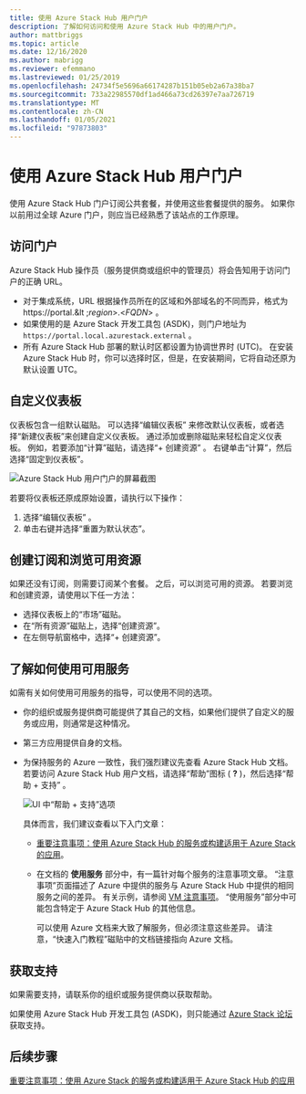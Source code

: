 ```yaml
---
title: 使用 Azure Stack Hub 用户门户
description: 了解如何访问和使用 Azure Stack Hub 中的用户门户。
author: mattbriggs
ms.topic: article
ms.date: 12/16/2020
ms.author: mabrigg
ms.reviewer: efemmano
ms.lastreviewed: 01/25/2019
ms.openlocfilehash: 24734f5e5696a66174287b151b05eb2a67a38ba7
ms.sourcegitcommit: 733a22985570df1ad466a73cd26397e7aa726719
ms.translationtype: MT
ms.contentlocale: zh-CN
ms.lasthandoff: 01/05/2021
ms.locfileid: "97873803"
---
```

# <a name="use-the-azure-stack-hub-user-portal"></a>使用 Azure Stack Hub 用户门户

使用 Azure Stack Hub 门户订阅公共套餐，并使用这些套餐提供的服务。 如果你以前用过全球 Azure 门户，则应当已经熟悉了该站点的工作原理。

## <a name="access-the-portal"></a>访问门户

Azure Stack Hub 操作员（服务提供商或组织中的管理员）将会告知用于访问门户的正确 URL。

- 对于集成系统，URL 根据操作员所在的区域和外部域名的不同而异，格式为 https://portal.&lt ;*region*&gt;.&lt;*FQDN*&gt; 。
- 如果使用的是 Azure Stack 开发工具包 (ASDK)，则门户地址为 `https://portal.local.azurestack.external` 。
- 所有 Azure Stack Hub 部署的默认时区都设置为协调世界时 (UTC)。 在安装 Azure Stack Hub 时，你可以选择时区，但是，在安装期间，它将自动还原为默认设置 UTC。

## <a name="customize-the-dashboard"></a>自定义仪表板

仪表板包含一组默认磁贴。 可以选择“编辑仪表板”  来修改默认仪表板，或者选择“新建仪表板”来创建自定义仪表板。  通过添加或删除磁贴来轻松自定义仪表板。 例如，若要添加“计算”磁贴，请选择“+ 创建资源”  。 右键单击“计算”，然后选择“固定到仪表板”。  

![Azure Stack Hub 用户门户的屏幕截图](media/azure-stack-use-portal/userportal.png)

若要将仪表板还原成原始设置，请执行以下操作：
1.  选择“编辑仪表板”  。 
2.  单击右键并选择“重置为默认状态”。 

## <a name="create-subscription-and-browse-available-resources"></a>创建订阅和浏览可用资源

如果还没有订阅，则需要订阅某个套餐。 之后，可以浏览可用的资源。 若要浏览和创建资源，请使用以下任一方法：

- 选择仪表板上的“市场”磁贴。 
- 在“所有资源”磁贴上，选择“创建资源”。  
- 在左侧导航窗格中，选择“+ 创建资源”。 

## <a name="learn-how-to-use-available-services"></a>了解如何使用可用服务

如需有关如何使用可用服务的指导，可以使用不同的选项。

- 你的组织或服务提供商可能提供了其自己的文档，如果他们提供了自定义的服务或应用，则通常是这种情况。
- 第三方应用提供自身的文档。
- 为保持服务的 Azure 一致性，我们强烈建议先查看 Azure Stack Hub 文档。 若要访问 Azure Stack Hub 用户文档，请选择“帮助”图标 ( **?** )，然后选择“帮助 + 支持”  。

    ![UI 中“帮助 + 支持”选项](media/azure-stack-use-portal/HelpAndSupport.png)

    具体而言，我们建议查看以下入门文章：

    - [重要注意事项：使用 Azure Stack Hub 的服务或构建适用于 Azure Stack 的应用](azure-stack-considerations.md)。
    - 在文档的 **使用服务** 部分中，有一篇针对每个服务的注意事项文章。 “注意事项”页面描述了 Azure 中提供的服务与 Azure Stack Hub 中提供的相同服务之间的差异。 有关示例，请参阅 [VM 注意事项](azure-stack-vm-considerations.md)。 “使用服务”部分中可能包含特定于 Azure Stack Hub 的其他信息。 

      可以使用 Azure 文档来大致了解服务，但必须注意这些差异。 请注意，“快速入门教程”磁贴中的文档链接指向 Azure 文档。 

## <a name="get-support"></a>获取支持

如果需要支持，请联系你的组织或服务提供商以获取帮助。

如果使用 Azure Stack Hub 开发工具包 (ASDK)，则只能通过 [Azure Stack 论坛](https://social.msdn.microsoft.com/Forums/azure/home?forum=azurestack)获取支持。

## <a name="next-steps"></a>后续步骤

[重要注意事项：使用 Azure Stack 的服务或构建适用于 Azure Stack Hub 的应用](azure-stack-considerations.md)
